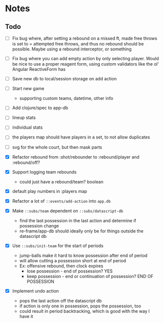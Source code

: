 # Notes

## Todo

- [ ] Fix bug where, after setting a rebound on a missed ft, made free throws is set to = attempted free throws, and thus no rebound should be possible. Maybe using a rebound interceptor, or something
- [ ] Fix bug where you can add empty action by only selecting player. Would be nice to use a proper reagent form, using custom validators like the ol' Angular ReactiveForm has
- [ ] Save new db to local/session storage on add action
- [ ] Start new game
    - supporting custom teams, datetime, other info
- [ ] Add clojure/spec to app-db
- [ ] lineup stats
- [ ] individual stats
- [ ] the players map should have players in a set, to not allow duplicates
- [ ] svg for the whole court, but then mask parts

- [X] Refactor rebound from :shot/rebounder to :rebound/player and :rebound/off?
- [X] Support logging team rebounds
    - could just have a rebound/team? boolean
- [X] default play numbers in :players map
- [X] Refactor a lot of `::events/add-action` into `app.db`
- [X] Make `::subs/team` dependent on `::subs/datascript-db`
    - find the last possession in the last action and determine if possession change
    - re-frame/app-db should ideally only be for things outside the datascript db
- [X] Use `::subs/init-team` for the start of periods
    - jump-balls make it hard to know possession after end of period
    - will allow cutting a possession short at end of period
    - Ex: offensive rebound, then clock expires
        - lose possession - end of possession? YES
        - keep possession - end or continuation of possession? END OF POSSESSION
- [X] Implement undo action
    - pops the last action off the datascript db
    - if action is only one in possession, pops the possession, too
    - could result in period backtracking, which is good with the way I have it
